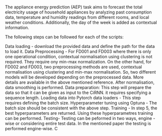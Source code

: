The appliance energy prediction (AEP) task aims to forecast the total electricity usage of household appliances by analyzing past consumption data, temperature and humidity readings from different rooms, and local weather conditions. Additionally, the day of the week is added as contextual information.

The following steps can be followed for each of the scripts:

Data loading - download the provided data and define the path for the data to load it.
Data Preprocessing - For FD001 and FD003 where there is only one operational condition, contextual normalisation using clustering is not required. They require ony min-max normalization. On the other hand, for FD002 and FD003, two preprocessing methods are used, contextual normalisation using clustering and min-max normalisation. So, two different models will be developed depending on the preprocessed data. More details are available in the above mentioned reference. After normalisation, data smoothing is performed.
Data preparation: This step will prepare the data so that it can be given as input to the CiRNN. it requires specifying a sequence length.
Loading data into Pytorch data loaders - This step requires defining the batch size.
Hyperparameter tuning using Optuna - The batch size should be consistent with the above step.
Training - In step 5, the best hyperparameters are returned. Using these hyperparametres training can be performed.
Testing- Testing can be peformed in two ways, engine -wise or considering entire test data. In the mentioned paper the testing is performed engine-wise.
C
